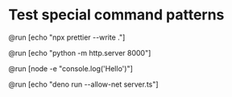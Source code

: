 # Test special command patterns

@run [echo "npx prettier --write ."]

@run [echo "python -m http.server 8000"]

@run [node -e "console.log('Hello')"]

@run [echo "deno run --allow-net server.ts"]